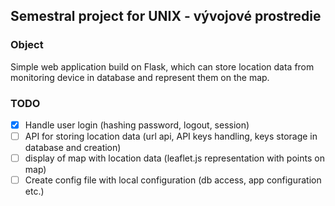 ## Semestral project for UNIX - vývojové prostredie

### Object
Simple web application build on Flask, which can store location data from monitoring device in database and represent them on the map. 

### TODO
- [x] Handle user login (hashing password, logout, session)
- [ ] API for storing location data (url api, API keys handling, keys storage in database and creation)
- [ ] display of map with location data (leaflet.js representation with points on map)
- [ ] Create config file with local configuration (db access, app configuration etc.)